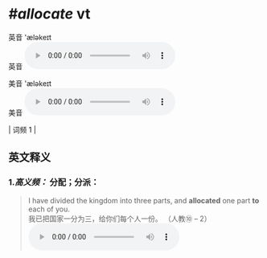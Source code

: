 # ***\#allocate*** vt
英音 'æləkeɪt  
英音
<audio src="./media/allocate-B.aac" controls="controls"></audio>

美音 'æləkeɪt  
美音
<audio src="./media/allocate.aac" controls="controls"></audio>



| 词频 1 |  

英文释义
---
### 1.*高义频：* **分配；分派：**  

 > I have divided the kingdom into three parts, and **allocated** one part **to** each of you.   
 > 我已把国家一分为三，给你们每个人一份。  （人教⑩ – 2）  
<audio src="./media/1-allocate.aac" controls="controls"></audio>


